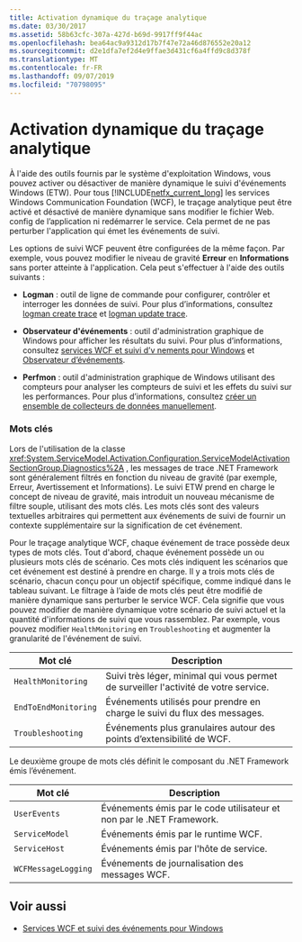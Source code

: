 ```yaml
---
title: Activation dynamique du traçage analytique
ms.date: 03/30/2017
ms.assetid: 58b63cfc-307a-427d-b69d-9917ff9f44ac
ms.openlocfilehash: bea64ac9a9312d17b7f47e72a46d876552e20a12
ms.sourcegitcommit: d2e1dfa7ef2d4e9ffae3d431cf6a4ffd9c8d378f
ms.translationtype: MT
ms.contentlocale: fr-FR
ms.lasthandoff: 09/07/2019
ms.locfileid: "70798095"
---
```

# <a name="dynamically-enabling-analytic-tracing"></a>Activation dynamique du traçage analytique
À l'aide des outils fournis par le système d'exploitation Windows, vous pouvez activer ou désactiver de manière dynamique le suivi d'événements Windows (ETW). Pour tous [!INCLUDE[netfx_current_long](../../../../../includes/netfx-current-long-md.md)] les services Windows Communication Foundation (WCF), le traçage analytique peut être activé et désactivé de manière dynamique sans modifier le fichier Web. config de l’application ni redémarrer le service. Cela permet de ne pas perturber l'application qui émet les événements de suivi.  
  
 Les options de suivi WCF peuvent être configurées de la même façon. Par exemple, vous pouvez modifier le niveau de gravité **Erreur** en **Informations** sans porter atteinte à l'application. Cela peut s'effectuer à l'aide des outils suivants :  
  
- **Logman** : outil de ligne de commande pour configurer, contrôler et interroger les données de suivi. Pour plus d’informations, consultez [logman create trace](https://go.microsoft.com/fwlink/?LinkId=165426) et [logman update trace](https://go.microsoft.com/fwlink/?LinkId=165427).  
  
- **Observateur d'événements** : outil d'administration graphique de Windows pour afficher les résultats du suivi. Pour plus d’informations, consultez [services WCF et suivi d’v nements pour Windows](../../samples/wcf-services-and-event-tracing-for-windows.md) et [Observateur d’événements](https://go.microsoft.com/fwlink/?LinkId=165428).  
  
- **Perfmon** : outil d'administration graphique de Windows utilisant des compteurs pour analyser les compteurs de suivi et les effets du suivi sur les performances. Pour plus d’informations, consultez [créer un ensemble de collecteurs de données manuellement](https://go.microsoft.com/fwlink/?LinkId=165429).  
  
### <a name="keywords"></a>Mots clés  
 Lors de l'utilisation de la classe <xref:System.ServiceModel.Activation.Configuration.ServiceModelActivationSectionGroup.Diagnostics%2A> , les messages de trace .NET Framework sont généralement filtrés en fonction du niveau de gravité (par exemple, Erreur, Avertissement et Informations). Le suivi ETW prend en charge le concept de niveau de gravité, mais introduit un nouveau mécanisme de filtre souple, utilisant des mots clés. Les mots clés sont des valeurs textuelles arbitraires qui permettent aux événements de suivi de fournir un contexte supplémentaire sur la signification de cet événement.  
  
 Pour le traçage analytique WCF, chaque événement de trace possède deux types de mots clés. Tout d'abord, chaque événement possède un ou plusieurs mots clés de scénario. Ces mots clés indiquent les scénarios que cet événement est destiné à prendre en charge. Il y a trois mots clés de scénario, chacun conçu pour un objectif spécifique, comme indiqué dans le tableau suivant. Le filtrage à l’aide de mots clés peut être modifié de manière dynamique sans perturber le service WCF. Cela signifie que vous pouvez modifier de manière dynamique votre scénario de suivi actuel et la quantité d'informations de suivi que vous rassemblez. Par exemple, vous pouvez modifier `HealthMonitoring` en `Troubleshooting` et augmenter la granularité de l'événement de suivi.  
  
|Mot clé|Description|  
|-------------|-----------------|  
|`HealthMonitoring`|Suivi très léger, minimal qui vous permet de surveiller l'activité de votre service.|  
|`EndToEndMonitoring`|Événements utilisés pour prendre en charge le suivi du flux des messages.|  
|`Troubleshooting`|Événements plus granulaires autour des points d’extensibilité de WCF.|  
  
 Le deuxième groupe de mots clés définit le composant du .NET Framework émis l’événement.  
  
|Mot clé|Description|  
|-------------|-----------------|  
|`UserEvents`|Événements émis par le code utilisateur et non par le .NET Framework.|  
|`ServiceModel`|Événements émis par le runtime WCF.|  
|`ServiceHost`|Événements émis par l'hôte de service.|  
|`WCFMessageLogging`|Événements de journalisation des messages WCF.|  
  
## <a name="see-also"></a>Voir aussi

- [Services WCF et suivi des événements pour Windows](../../samples/wcf-services-and-event-tracing-for-windows.md)
